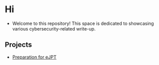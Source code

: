 # Hi

- Welcome to this repository! This space is dedicated to showcasing various cybersecurity-related write-up.

## Projects
- <a href= "https://github.com/michellieo/eJPT/tree/main"> Preparation for eJPT </a> 
